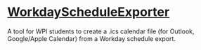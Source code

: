 # [WorkdayScheduleExporter](https://akalay27.github.io/workday-schedule-exporter/)
A tool for WPI students to create a .ics calendar file (for Outlook, Google/Apple Calendar) from a Workday schedule export.
